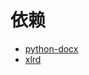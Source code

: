 # 依赖

* [python-docx](https://github.com/python-openxml/python-docx)
* [xlrd](https://github.com/python-excel/xlrd)
